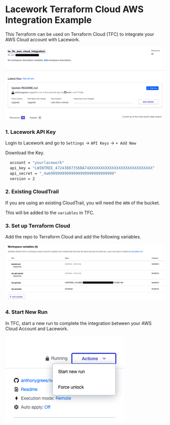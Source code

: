 # Lacework Terraform Cloud AWS Integration Example
This Terraform can be used on Terraform Cloud (TFC) to integrate your AWS Cloud account with Lacework.  
  
![TFC](/images/overview.png)
  
### 1. Lacework API Key
Login to Lacework and go to `Settings` -> `API Keys` -> `+ Add New`    
  
Download the Key.  
```bash
  account = "yourlacework"
  api_key = "LWINTREE_47243887356BA74XXXXXXXXXXXXXXXXXXXXXXXXXXXX"
  api_secret = "_4a69999999999999999999999999999"
  version = 2
```
  
### 2. Existing CloudTrail
If you are using an existing CloudTrail, you will need the `ARN` of the bucket.  
  
This will be added to the `variables` in TFC.
  
### 3. Set up Terraform Cloud
Add the repo to Terraform Cloud and add the following variables.
  
![TFC Vars](/images/variables.png)
  
### 4. Start New Run
In TFC, start a new run to complete the integration between your AWS Cloud Account and Lacework.  
  
![TFC Start](/images/start.png)
